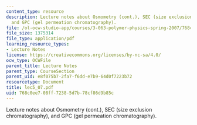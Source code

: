 ```yaml
---
content_type: resource
description: Lecture notes about Osmometry (cont.), SEC (size exclusion chromatography),
  and GPC (gel permeation chromatography).
file: /ol-ocw-studio-app/courses/3-063-polymer-physics-spring-2007/768c0ee708ff72385d7b78cf86d9b85c_lec5_07.pdf
file_size: 1375314
file_type: application/pdf
learning_resource_types:
- Lecture Notes
license: https://creativecommons.org/licenses/by-nc-sa/4.0/
ocw_type: OCWFile
parent_title: Lecture Notes
parent_type: CourseSection
parent_uid: e8f075b7-2fa7-f6dd-e7b9-64d0f7223b72
resourcetype: Document
title: lec5_07.pdf
uid: 768c0ee7-08ff-7238-5d7b-78cf86d9b85c
---
```

Lecture notes about Osmometry (cont.), SEC (size exclusion chromatography), and GPC (gel permeation chromatography).